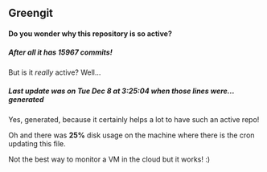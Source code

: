 ## Greengit

#### Do you wonder why this repository is so active?

##### After all it has 15967 commits!

But is it *really* active? Well...

##### Last update was on Tue Dec 8 at 3:25:04 when those lines were... generated

Yes, generated, because it certainly helps a lot to have such an active repo!

Oh and there was **25%** disk usage on the machine
where there is the cron updating this file.

Not the best way to monitor a VM in the cloud but it works! :)
